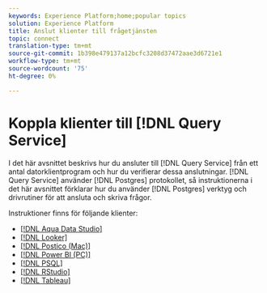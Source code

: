```yaml
---
keywords: Experience Platform;home;popular topics
solution: Experience Platform
title: Anslut klienter till frågetjänsten
topic: connect
translation-type: tm+mt
source-git-commit: 1b398e479137a12bcfc3208d37472aae3d6721e1
workflow-type: tm+mt
source-wordcount: '75'
ht-degree: 0%

---
```



# Koppla klienter till [!DNL Query Service]

I det här avsnittet beskrivs hur du ansluter till [!DNL Query Service] från ett antal datorklientprogram och hur du verifierar dessa anslutningar. [!DNL Query Service] använder [!DNL Postgres] protokollet, så instruktionerna i det här avsnittet förklarar hur du använder [!DNL Postgres] verktyg och drivrutiner för att ansluta och skriva frågor.

Instruktioner finns för följande klienter:

- [[!DNL Aqua Data Studio]](./aqua-data-studio.md)
- [[!DNL Looker]](./looker.md)
- [[!DNL Postico (Mac)]](./postico.md)
- [[!DNL Power BI (PC)]](./power-bi.md)
- [[!DNL PSQL]](./psql.md)
- [[!DNL RStudio]](./rstudio.md)
- [[!DNL Tableau]](./tableau.md)
